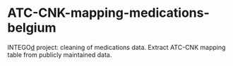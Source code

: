 # ATC-CNK-mapping-medications-belgium
INTEGO[d](https://www.intego.be) project: cleaning of medications data. Extract ATC-CNK mapping table from publicly maintained data.
